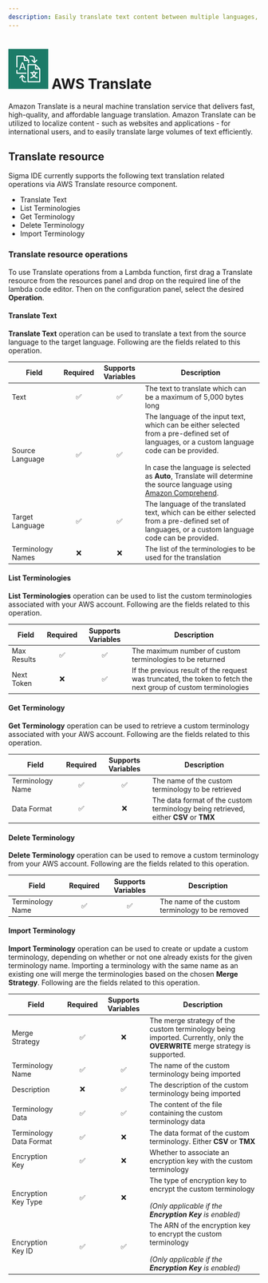 ```yaml
---
description: Easily translate text content between multiple languages, with AWS Translate on Sigma IDE
---
```


# ![](images/translate/translate_icon.svg) AWS Translate

Amazon Translate is a neural machine translation service that delivers fast, high-quality, and affordable language 
translation. Amazon Translate can be utilized to localize content - such as websites and applications - for international 
users, and to easily translate large volumes of text efficiently.

## Translate resource

Sigma IDE currently supports the following text translation related operations via AWS Translate resource component.
* Translate Text
* List Terminologies
* Get Terminology
* Delete Terminology
* Import Terminology

### Translate resource operations

To use Translate operations from a Lambda function, first drag a Translate resource from the resources panel and 
drop on the required line of the lambda code editor. Then on the configuration panel, select the desired **Operation**.

#### Translate Text

**Translate Text** operation can be used to translate a text from the source language to the target language. Following 
are the fields related to this operation.

Field              | Required            | Supports Variables  | Description
---                | :---:               | :---:               | ---
Text | :white_check_mark: | :white_check_mark: | The text to translate which can be a maximum of 5,000 bytes long
Source Language | :white_check_mark: | :white_check_mark: | The language of the input text, which can be either selected from a pre-defined set of languages, or a custom language code can be provided.<br/><br/> In case the language is selected as **Auto**, Translate will determine the source language using [Amazon Comprehend](https://docs.aws.amazon.com/comprehend/latest/dg/comprehend-general.html).
Target Language | :white_check_mark: | :white_check_mark: | The language of the translated text, which can be either selected from a pre-defined set of languages, or a custom language code can be provided.
Terminology Names | :x: | :x: | The list of the terminologies to be used for the translation

#### List Terminologies

**List Terminologies** operation can be used to list the custom terminologies associated with your AWS account. Following 
are the fields related to this operation.

Field              | Required            | Supports Variables  | Description
---                | :---:               | :---:               | ---
Max Results | :white_check_mark: | :white_check_mark: | The maximum number of custom terminologies to be returned
Next Token | :x: | :white_check_mark: | If the previous result of the request was truncated, the token to fetch the next group of custom terminologies

#### Get Terminology

**Get Terminology** operation can be used to retrieve a custom terminology associated with your AWS account. Following 
are the fields related to this operation.

Field              | Required            | Supports Variables  | Description
---                | :---:               | :---:               | ---
Terminology Name | :white_check_mark: | :white_check_mark: | The name of the custom terminology to be retrieved
Data Format | :white_check_mark: | :x: | The data format of the custom terminology being retrieved, either **CSV** or **TMX**

#### Delete Terminology

**Delete Terminology** operation can be used to remove a custom terminology from your AWS account. Following 
are the fields related to this operation.

Field              | Required            | Supports Variables  | Description
---                | :---:               | :---:               | ---
Terminology Name | :white_check_mark: | :white_check_mark: | The name of the custom terminology to be removed

#### Import Terminology
**Import Terminology** operation can be used to create or update a custom terminology, depending on whether or not one 
already exists for the given terminology name. Importing a terminology with the same name as an existing one will merge 
the terminologies based on the chosen **Merge Strategy**. Following are the fields related to this operation.
                                                          
Field              | Required            | Supports Variables  | Description
---                | :---:               | :---:               | ---
Merge Strategy | :white_check_mark: | :x: | The merge strategy of the custom terminology being imported. Currently, only the **OVERWRITE** merge strategy is supported.
Terminology Name  | :white_check_mark: | :white_check_mark: | The name of the custom terminology being imported
Description  | :x: | :white_check_mark: | The description of the custom terminology being imported
Terminology Data | :white_check_mark: | :white_check_mark: | The content of the file containing the custom terminology data
Terminology Data Format | :white_check_mark: | :x: | The data format of the custom terminology. Either **CSV** or **TMX**
Encryption Key | :white_check_mark: | :x: | Whether to associate an encryption key with the custom terminology
Encryption Key Type | :white_check_mark: | :x: | The type of encryption key to encrypt the custom terminology<br/><br/>_(Only applicable if the **Encryption Key** is enabled)_
Encryption Key ID | :white_check_mark: | :white_check_mark: | The ARN of the encryption key to encrypt the custom terminology<br/><br/>_(Only applicable if the **Encryption Key** is enabled)_

